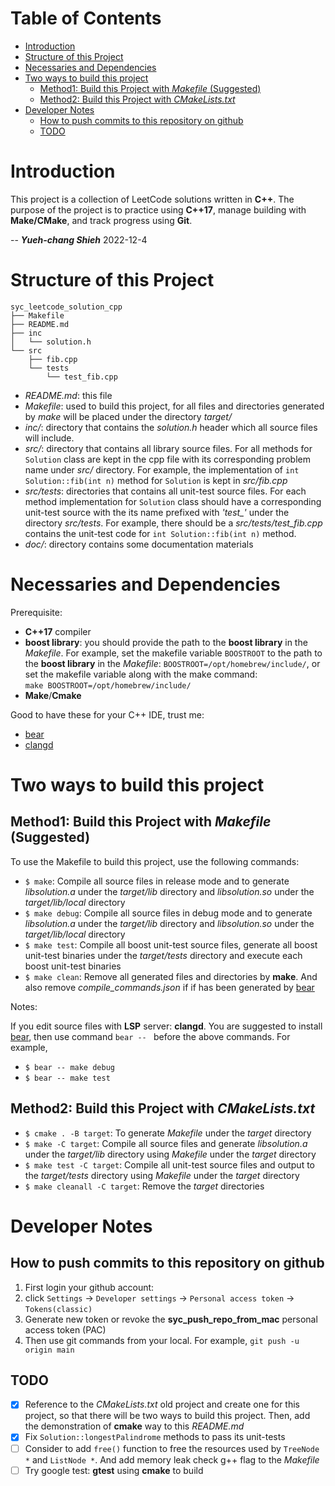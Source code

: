 # Table of Contents
<!-- vim-markdown-toc GFM -->

* [Introduction](#introduction)
* [Structure of this Project](#structure-of-this-project)
* [Necessaries and Dependencies](#necessaries-and-dependencies)
* [Two ways to build this project](#two-ways-to-build-this-project)
  * [Method1: Build this Project with *Makefile* (Suggested)](#method1-build-this-project-with-makefile-suggested)
  * [Method2: Build this Project with *CMakeLists.txt*](#method2-build-this-project-with-cmakeliststxt)
* [Developer Notes](#developer-notes)
  * [How to push commits to this repository on github](#how-to-push-commits-to-this-repository-on-github)
  * [TODO](#todo)

<!-- vim-markdown-toc -->

# Introduction

This project is a collection of 
LeetCode solutions written in **C++**. The purpose of the project 
is to practice using **C++17**, manage building with **Make/CMake**, and 
track progress using **Git**.

-- ***Yueh-chang Shieh*** 2022-12-4

# Structure of this Project

```
syc_leetcode_solution_cpp
├── Makefile
├── README.md
├── inc
│   └── solution.h
└── src
    ├── fib.cpp
    └── tests
        └── test_fib.cpp
```

* *README.md*: this file
* *Makefile*: used to build this project, for all files 
  and directories generated by *make* will be placed 
  under the directory *target/*
* *inc/*: directory that contains the *solution.h* header 
  which all source files will include.
* *src/*: directory that contains all library source 
  files. For all methods for `Solution` class are kept in the
  cpp file with its corresponding problem name under *src/* 
  directory. For example, the implementation of 
  `int Solution::fib(int n)` method for `Solution` is 
  kept in *src/fib.cpp*
* *src/tests*: directories that contains all unit-test 
  source files. For each method implementation for 
  `Solution` class should have a corresponding unit-test 
  source with the its name prefixed with *'test_'* under 
  the directory *src/tests*. For example, there should be a 
  *src/tests/test_fib.cpp* contains the 
  unit-test code for `int Solution::fib(int n)` method.
* *doc/*: directory contains some documentation materials 
  
  
# Necessaries and Dependencies

Prerequisite:

* **C++17** compiler 
* **boost library**: you should provide the path to the 
  **boost library** in the *Makefile*. For example, set the 
  makefile variable  `BOOSTROOT` to the path to the 
  **boost library** in the *Makefile*: 
  `BOOSTROOT=/opt/homebrew/include/`, or set the makefile 
  variable along with the make command:  
  `make BOOSTROOT=/opt/homebrew/include/`
* **Make**/**Cmake**

Good to have these for your C++ IDE, trust me:

* [bear](https://github.com/rizsotto/Bear)
* [clangd](https://clangd.llvm.org)
  
# Two ways to build this project
  
## Method1: Build this Project with *Makefile* (Suggested)

To use the Makefile to build this project, use the following commands:

* `$ make`: Compile all source files in release mode 
  and to generate *libsolution.a* under the *target/lib* 
  directory and *libsolution.so* under the 
  *target/lib/local* directory
* `$ make debug`: Compile all source files in debug mode 
  and to generate *libsolution.a* under the *target/lib* 
  directory and *libsolution.so* under the 
  *target/lib/local* directory
* `$ make test`: Compile all boost unit-test source 
  files, generate all boost unit-test binaries under 
  the *target/tests* directory and execute each 
  boost unit-test binaries
* `$ make clean`: Remove all generated files and 
  directories by **make**. And also remove 
  *compile_commands.json* if if has been generated by 
  [bear](https://github.com/rizsotto/Bear)

Notes: 

If you edit source files with **LSP** server: **clangd**. 
You are suggested to install [bear](https://github.com/rizsotto/Bear), 
then use command `bear -- ` before the above commands. 
For example, 

* `$ bear -- make debug`    
* `$ bear -- make test`

## Method2: Build this Project with *CMakeLists.txt*

* `$ cmake . -B target`: To generate *Makefile* under the *target* 
  directory
* `$ make -C target`: Compile all source files and generate 
  *libsolution.a* under the *target/lib* directory using 
  *Makefile* under the *target* directory
* `$ make test -C target`: Compile all unit-test source files 
  and output to the *target/tests* directory using *Makefile* 
  under the *target* directory
* `$ make cleanall -C target`: Remove the *target* directories

# Developer Notes
  
## How to push commits to this repository on github

1. First login your github account: 
2. click `Settings` -> `Developer settings` -> `Personal access token` 
   -> `Tokens(classic)`
3. Generate new token or revoke the **syc_push_repo_from_mac** 
   personal access token (PAC)
4. Then use git commands from your local. For example, `git push -u origin main`

## TODO

* [x] Reference to the *CMakeLists.txt* old project 
      and create one for this project, so that there 
	  will be two ways to build this project. Then,
      add the demonstration of **cmake** way to 
	  this *README.md*
* [x] Fix `Solution::longestPalindrome` methods to 
      pass its unit-tests
* [ ] Consider to add `free()` function to free the 
      resources used by `TreeNode *` and `ListNode *`.
	  And add memory leak check g++ flag to the 
	  *Makefile*
* [ ] Try google test: **gtest** using **cmake** to build
